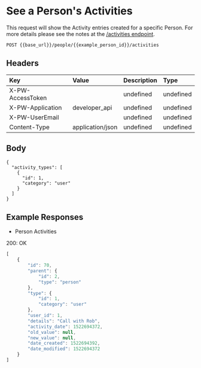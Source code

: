 # See a Person's Activities

This request will show the Activity entries created for a specific Person. For more details please see the notes at the [/activities endpoint](https://dev.prosperworks.com).

`POST {{base_url}}/people/{{example_person_id}}/activities`

## Headers

| Key | Value | Description | Type |
| :--- | :--- | :--- | :--- |
| X-PW-AccessToken |  | undefined | undefined |
| X-PW-Application | developer\_api | undefined | undefined |
| X-PW-UserEmail |  | undefined | undefined |
| Content-Type | application/json | undefined | undefined |

## Body

```text
{
  "activity_types": [
    {
      "id": 1,
      "category": "user"
    }
  ]
}
```

## Example Responses

* Person Activities

200: OK

```javascript
[
    {
        "id": 70,
        "parent": {
            "id": 2,
            "type": "person"
        },
        "type": {
            "id": 1,
            "category": "user"
        },
        "user_id": 1,
        "details": "Call with Rob",
        "activity_date": 1522694372,
        "old_value": null,
        "new_value": null,
        "date_created": 1522694392,
        "date_modified": 1522694372
    }
]
```

